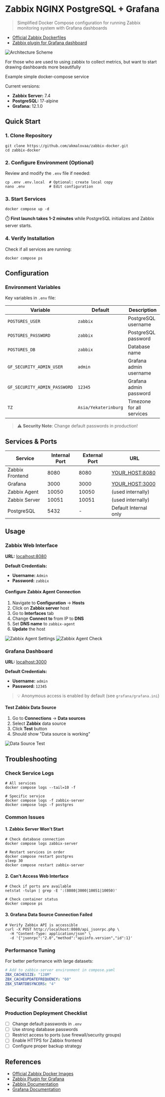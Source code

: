 # Zabbix NGINX PostgreSQL + Grafana

> Simplified Docker Compose configuration for running Zabbix monitoring system with Grafana dashboards

- [Official Zabbix Dockerfiles](https://github.com/zabbix/zabbix-docker)
- [Zabbix plugin for Grafana dashboard](https://github.com/grafana/grafana-zabbix)

![Architecture Scheme](./.images/scheme.excalidraw.png)

For those who are used to using zabbix to collect metrics, but want to start drawing dashboards more beautifully

Example simple docker-compose service

Current versions:

- **Zabbix Server:** 7.4
- **PostgreSQL:** 17-alpine
- **Grafana:** 12.1.0

## Quick Start

### 1. Clone Repository

```shell
git clone https://github.com/akmalovaa/zabbix-docker.git
cd zabbix-docker
```

### 2. Configure Environment (Optional)

Review and modify the `.env` file if needed:

```shell
cp .env .env.local  # Optional: create local copy
nano .env           # Edit configuration
```

### 3. Start Services

```shell
docker compose up -d
```

⏱️ **First launch takes 1-2 minutes** while PostgreSQL initializes and Zabbix server starts.

### 4. Verify Installation

Check if all services are running:

```shell
docker compose ps
```

## Configuration

### Environment Variables

Key variables in `.env` file:

| Variable | Default | Description |
|----------|---------|-------------|
| `POSTGRES_USER` | `zabbix` | PostgreSQL username |
| `POSTGRES_PASSWORD` | `zabbix` | PostgreSQL password |
| `POSTGRES_DB` | `zabbix` | Database name |
| `GF_SECURITY_ADMIN_USER` | `admin` | Grafana admin username |
| `GF_SECURITY_ADMIN_PASSWORD` | `12345` | Grafana admin password |
| `TZ` | `Asia/Yekaterinburg` | Timezone for all services |

> ⚠️ **Security Note**: Change default passwords in production!

## Services & Ports

| Service | Internal Port | External Port | URL |
|---------|---------------|---------------|-----|
| Zabbix Frontend | 8080 | 8080 | [YOUR_HOST:8080](http://localhost:8080) |
| Grafana | 3000 | 3000 | [YOUR_HOST:3000](http://localhost:3000) |
| Zabbix Agent | 10050 | 10050 | (used internally) |
| Zabbix Server | 10051 | 10051 | (used internally) |
| PostgreSQL | 5432 | - | Default Internal only |

## Usage

### Zabbix Web Interface

**URL:** [localhost:8080](http://localhost:8080)

**Default Credentials:**

- **Username:** `Admin`
- **Password:** `zabbix`

#### Configure Zabbix Agent Connection

1. Navigate to **Configuration** → **Hosts**
2. Click on **Zabbix server** host
3. Go to **Interfaces** tab
4. Change **Connect to** from IP to **DNS**
5. Set **DNS name** to `zabbix-agent`
6. **Update** the host

![Zabbix Agent Settings](./.images/zabbix-agent-settings.png)
![Zabbix Agent Check](./.images/zabbix-agent-check.png)

### Grafana Dashboard

**URL:** [localhost:3000](http://localhost:3000)

**Default Credentials:**

- **Username:** `admin`  
- **Password:** `12345`

> 💡 Anonymous access is enabled by default (see `grafana/grafana.ini`)

#### Test Zabbix Data Source

1. Go to **Connections** → **Data sources**
2. Select **Zabbix** data source
3. Click **Test** button
4. Should show "Data source is working"

![Data Source Test](./.images/data-source-test.png)

## Troubleshooting

### Check Service Logs

```shell
# All services
docker compose logs --tail=10 -f

# Specific service
docker compose logs -f zabbix-server
docker compose logs -f postgres
```

### Common Issues

#### 1. Zabbix Server Won't Start

```shell
# Check database connection
docker compose logs zabbix-server

# Restart services in order
docker compose restart postgres
sleep 30
docker compose restart zabbix-server
```

#### 2. Can't Access Web Interface

```shell
# Check if ports are available
netstat -tulpn | grep -E ':(8080|3000|10051|10050)'

# Check container status
docker compose ps
```

#### 3. Grafana Data Source Connection Failed

```shell
# Verify Zabbix API is accessible
curl -X POST http://localhost:8080/api_jsonrpc.php \
  -H "Content-Type: application/json" \
  -d '{"jsonrpc":"2.0","method":"apiinfo.version","id":1}'
```

### Performance Tuning

For better performance with large datasets:

```yaml
# Add to zabbix-server environment in compose.yaml
ZBX_CACHESIZE: "128M"
ZBX_CACHEUPDATEFREQUENCY: "60"
ZBX_STARTDBSYNCERS: "4"
```

## Security Considerations

### Production Deployment Checklist

- [ ] Change default passwords in `.env`
- [ ] Use strong database passwords
- [ ] Restrict access to ports (use firewall/security groups)
- [ ] Enable HTTPS for Zabbix frontend
- [ ] Configure proper backup strategy

## References

- [Official Zabbix Docker Images](https://github.com/zabbix/zabbix-docker)
- [Zabbix Plugin for Grafana](https://github.com/grafana/grafana-zabbix)
- [Zabbix Documentation](https://www.zabbix.com/documentation/current/)
- [Grafana Documentation](https://grafana.com/docs/)
